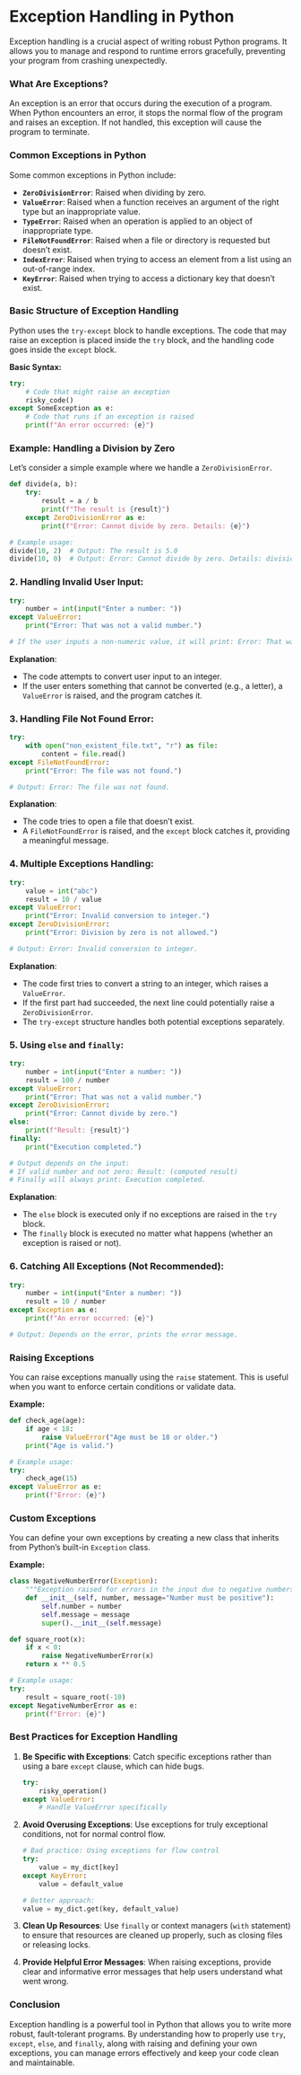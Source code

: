 # Exception Handling in Python

Exception handling is a crucial aspect of writing robust Python programs. It allows you to manage and respond to runtime errors gracefully, preventing your program from crashing unexpectedly.

### What Are Exceptions?

An exception is an error that occurs during the execution of a program. When Python encounters an error, it stops the normal flow of the program and raises an exception. If not handled, this exception will cause the program to terminate.

### Common Exceptions in Python

Some common exceptions in Python include:

- **`ZeroDivisionError`**: Raised when dividing by zero.
- **`ValueError`**: Raised when a function receives an argument of the right type but an inappropriate value.
- **`TypeError`**: Raised when an operation is applied to an object of inappropriate type.
- **`FileNotFoundError`**: Raised when a file or directory is requested but doesn’t exist.
- **`IndexError`**: Raised when trying to access an element from a list using an out-of-range index.
- **`KeyError`**: Raised when trying to access a dictionary key that doesn’t exist.

### Basic Structure of Exception Handling

Python uses the `try-except` block to handle exceptions. The code that may raise an exception is placed inside the `try` block, and the handling code goes inside the `except` block.

**Basic Syntax:**

```python
try:
    # Code that might raise an exception
    risky_code()
except SomeException as e:
    # Code that runs if an exception is raised
    print(f"An error occurred: {e}")

```

### Example: Handling a Division by Zero

Let’s consider a simple example where we handle a `ZeroDivisionError`.

```python
def divide(a, b):
    try:
        result = a / b
        print(f"The result is {result}")
    except ZeroDivisionError as e:
        print(f"Error: Cannot divide by zero. Details: {e}")

# Example usage:
divide(10, 2)  # Output: The result is 5.0
divide(10, 0)  # Output: Error: Cannot divide by zero. Details: division by zero
```

### 2. **Handling Invalid User Input**:

```python
try:
    number = int(input("Enter a number: "))
except ValueError:
    print("Error: That was not a valid number.")

# If the user inputs a non-numeric value, it will print: Error: That was not a valid number.
```

**Explanation**:

- The code attempts to convert user input to an integer.
- If the user enters something that cannot be converted (e.g., a letter), a `ValueError` is raised, and the program catches it.

### 3. **Handling File Not Found Error**:

```python
try:
    with open("non_existent_file.txt", "r") as file:
        content = file.read()
except FileNotFoundError:
    print("Error: The file was not found.")

# Output: Error: The file was not found.
```

**Explanation**:

- The code tries to open a file that doesn’t exist.
- A `FileNotFoundError` is raised, and the `except` block catches it, providing a meaningful message.

### 4. **Multiple Exceptions Handling**:

```python
try:
    value = int("abc")
    result = 10 / value
except ValueError:
    print("Error: Invalid conversion to integer.")
except ZeroDivisionError:
    print("Error: Division by zero is not allowed.")

# Output: Error: Invalid conversion to integer.
```

**Explanation**:

- The code first tries to convert a string to an integer, which raises a `ValueError`.
- If the first part had succeeded, the next line could potentially raise a `ZeroDivisionError`.
- The `try-except` structure handles both potential exceptions separately.

### 5. **Using `else` and `finally`**:

```python
try:
    number = int(input("Enter a number: "))
    result = 100 / number
except ValueError:
    print("Error: That was not a valid number.")
except ZeroDivisionError:
    print("Error: Cannot divide by zero.")
else:
    print(f"Result: {result}")
finally:
    print("Execution completed.")

# Output depends on the input:
# If valid number and not zero: Result: (computed result)
# Finally will always print: Execution completed.
```

**Explanation**:

- The `else` block is executed only if no exceptions are raised in the `try` block.
- The `finally` block is executed no matter what happens (whether an exception is raised or not).

### 6. **Catching All Exceptions (Not Recommended)**:

```python
try:
    number = int(input("Enter a number: "))
    result = 10 / number
except Exception as e:
    print(f"An error occurred: {e}")

# Output: Depends on the error, prints the error message.

```

### Raising Exceptions

You can raise exceptions manually using the `raise` statement. This is useful when you want to enforce certain conditions or validate data.

**Example:**

```python
def check_age(age):
    if age < 18:
        raise ValueError("Age must be 18 or older.")
    print("Age is valid.")

# Example usage:
try:
    check_age(15)
except ValueError as e:
    print(f"Error: {e}")

```

### Custom Exceptions

You can define your own exceptions by creating a new class that inherits from Python’s built-in `Exception` class.

**Example:**

```python
class NegativeNumberError(Exception):
    """Exception raised for errors in the input due to negative numbers."""
    def __init__(self, number, message="Number must be positive"):
        self.number = number
        self.message = message
        super().__init__(self.message)

def square_root(x):
    if x < 0:
        raise NegativeNumberError(x)
    return x ** 0.5

# Example usage:
try:
    result = square_root(-10)
except NegativeNumberError as e:
    print(f"Error: {e}")

```

### Best Practices for Exception Handling

1. **Be Specific with Exceptions**: Catch specific exceptions rather than using a bare `except` clause, which can hide bugs.
    
    ```python
    try:
        risky_operation()
    except ValueError:
        # Handle ValueError specifically
    
    ```
    
2. **Avoid Overusing Exceptions**: Use exceptions for truly exceptional conditions, not for normal control flow.
    
    ```python
    # Bad practice: Using exceptions for flow control
    try:
        value = my_dict[key]
    except KeyError:
        value = default_value
    
    # Better approach:
    value = my_dict.get(key, default_value)
    
    ```
    
3. **Clean Up Resources**: Use `finally` or context managers (`with` statement) to ensure that resources are cleaned up properly, such as closing files or releasing locks.
4. **Provide Helpful Error Messages**: When raising exceptions, provide clear and informative error messages that help users understand what went wrong.

### Conclusion

Exception handling is a powerful tool in Python that allows you to write more robust, fault-tolerant programs. By understanding how to properly use `try`, `except`, `else`, and `finally`, along with raising and defining your own exceptions, you can manage errors effectively and keep your code clean and maintainable.